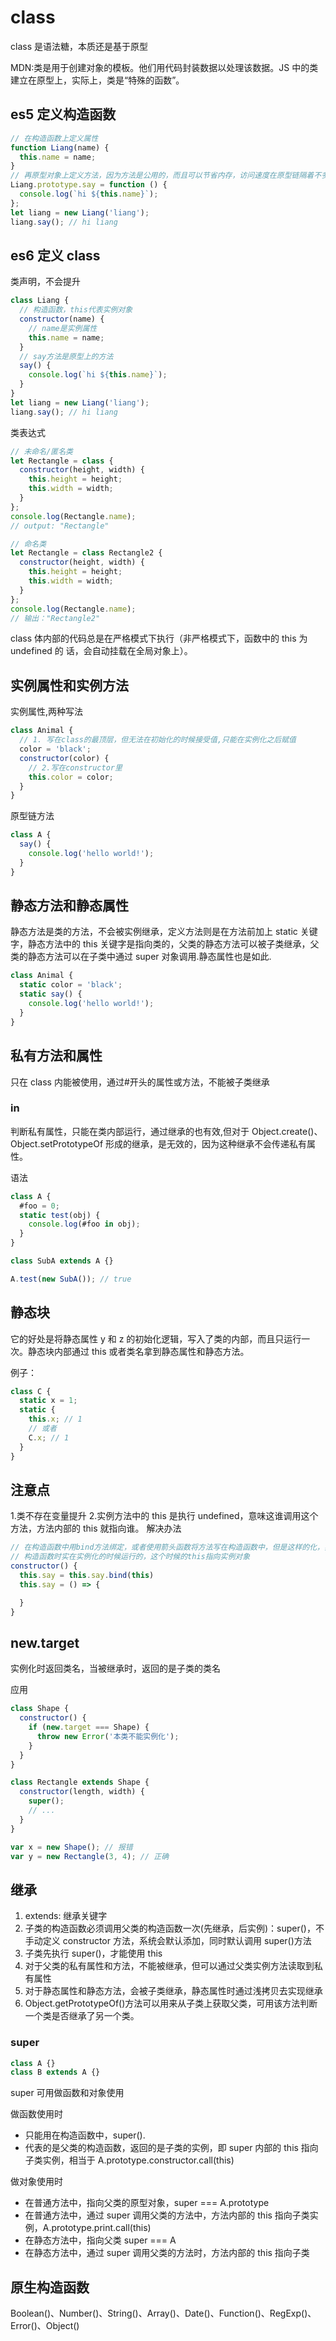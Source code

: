 # class

class 是语法糖，本质还是基于原型

MDN:类是用于创建对象的模板。他们用代码封装数据以处理该数据。JS 中的类建立在原型上，实际上，类是“特殊的函数”。

## es5 定义构造函数

```js
// 在构造函数上定义属性
function Liang(name) {
  this.name = name;
}
// 再原型对象上定义方法，因为方法是公用的，而且可以节省内存，访问速度在原型链隔着不多的时候几乎没有区别
Liang.prototype.say = function () {
  console.log(`hi ${this.name}`);
};
let liang = new Liang('liang');
liang.say(); // hi liang
```

## es6 定义 class

类声明，不会提升

```js
class Liang {
  // 构造函数，this代表实例对象
  constructor(name) {
    // name是实例属性
    this.name = name;
  }
  // say方法是原型上的方法
  say() {
    console.log(`hi ${this.name}`);
  }
}
let liang = new Liang('liang');
liang.say(); // hi liang
```

类表达式

```js
// 未命名/匿名类
let Rectangle = class {
  constructor(height, width) {
    this.height = height;
    this.width = width;
  }
};
console.log(Rectangle.name);
// output: "Rectangle"

// 命名类
let Rectangle = class Rectangle2 {
  constructor(height, width) {
    this.height = height;
    this.width = width;
  }
};
console.log(Rectangle.name);
// 输出："Rectangle2"
```

class 体内部的代码总是在严格模式下执行（非严格模式下，函数中的 this 为 undefined 的 话，会自动挂载在全局对象上）。

## 实例属性和实例方法

实例属性,两种写法

```js
class Animal {
  // 1. 写在class的最顶层，但无法在初始化的时候接受值,只能在实例化之后赋值
  color = 'black';
  constructor(color) {
    // 2.写在constructor里
    this.color = color;
  }
}
```

原型链方法

```js
class A {
  say() {
    console.log('hello world!');
  }
}
```

## 静态方法和静态属性

静态方法是类的方法，不会被实例继承，定义方法则是在方法前加上 static 关键字，静态方法中的 this 关键字是指向类的，父类的静态方法可以被子类继承，父类的静态方法可以在子类中通过 super 对象调用.静态属性也是如此.

```js
class Animal {
  static color = 'black';
  static say() {
    console.log('hello world!');
  }
}
```

## 私有方法和属性

只在 class 内能被使用，通过#开头的属性或方法，不能被子类继承

### in

判断私有属性，只能在类内部运行，通过继承的也有效,但对于 Object.create()、Object.setPrototypeOf 形成的继承，是无效的，因为这种继承不会传递私有属性。

语法

```js
class A {
  #foo = 0;
  static test(obj) {
    console.log(#foo in obj);
  }
}

class SubA extends A {}

A.test(new SubA()); // true
```

## 静态块

它的好处是将静态属性 y 和 z 的初始化逻辑，写入了类的内部，而且只运行一次。静态块内部通过 this 或者类名拿到静态属性和静态方法。

例子：

```js
class C {
  static x = 1;
  static {
    this.x; // 1
    // 或者
    C.x; // 1
  }
}
```

## 注意点

1.类不存在变量提升 2.实例方法中的 this 是执行 undefined，意味这谁调用这个方法，方法内部的 this 就指向谁。
解决办法

```js
// 在构造函数中用bind方法绑定，或者使用箭头函数将方法写在构造函数中，但是这样的化，实例对象中就有了对应的方法了，这方法就不止存在原型上了
// 构造函数时实在实例化的时候运行的，这个时候的this指向实例对象
constructor() {
  this.say = this.say.bind(this)
  this.say = () => {

  }
}
```

## new.target

实例化时返回类名，当被继承时，返回的是子类的类名

应用

```js
class Shape {
  constructor() {
    if (new.target === Shape) {
      throw new Error('本类不能实例化');
    }
  }
}

class Rectangle extends Shape {
  constructor(length, width) {
    super();
    // ...
  }
}

var x = new Shape(); // 报错
var y = new Rectangle(3, 4); // 正确
```

## 继承

1. extends: 继承关键字
2. 子类的构造函数必须调用父类的构造函数一次(先继承，后实例)：super()，不手动定义 constructor 方法，系统会默认添加，同时默认调用 super()方法
3. 子类先执行 super()，才能使用 this
4. 对于父类的私有属性和方法，不能被继承，但可以通过父类实例方法读取到私有属性
5. 对于静态属性和静态方法，会被子类继承，静态属性时通过浅拷贝去实现继承
6. Object.getPrototypeOf()方法可以用来从子类上获取父类，可用该方法判断一个类是否继承了另一个类。

### super

```js
class A {}
class B extends A {}
```

super 可用做函数和对象使用

做函数使用时

- 只能用在构造函数中，super().
- 代表的是父类的构造函数，返回的是子类的实例，即 super 内部的 this 指向子类实例，相当于 A.prototype.constructor.call(this)

做对象使用时

- 在普通方法中，指向父类的原型对象，super === A.prototype
- 在普通方法中，通过 super 调用父类的方法中，方法内部的 this 指向子类实例，A.prototype.print.call(this)
- 在静态方法中，指向父类 super === A
- 在静态方法中，通过 super 调用父类的方法时，方法内部的 this 指向子类

## 原生构造函数

Boolean()、Number()、String()、Array()、Date()、Function()、RegExp()、Error()、Object()
